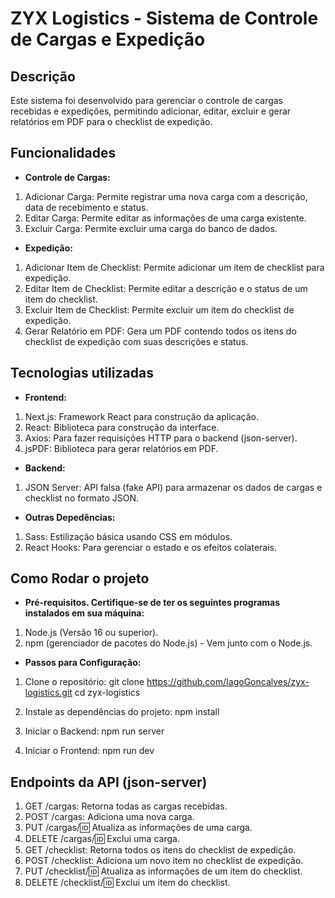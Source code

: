 # ZYX Logistics - Sistema de Controle de Cargas e Expedição

## Descrição
Este sistema foi desenvolvido para gerenciar o controle de cargas recebidas e expedições, permitindo adicionar, editar, excluir e gerar relatórios em PDF para o checklist de expedição.

## Funcionalidades
- **Controle de Cargas:**
1. Adicionar Carga: Permite registrar uma nova carga com a descrição, data de recebimento e status.
2. Editar Carga: Permite editar as informações de uma carga existente.
3. Excluir Carga: Permite excluir uma carga do banco de dados.

- **Expedição:**
1. Adicionar Item de Checklist: Permite adicionar um item de checklist para expedição.
2. Editar Item de Checklist: Permite editar a descrição e o status de um item do checklist.
3. Excluir Item de Checklist: Permite excluir um item do checklist de expedição.
4. Gerar Relatório em PDF: Gera um PDF contendo todos os itens do checklist de expedição com suas descrições e status.

## Tecnologias utilizadas
- **Frontend:**
1. Next.js: Framework React para construção da aplicação.
2. React: Biblioteca para construção da interface.
3. Axios: Para fazer requisições HTTP para o backend (json-server).
4. jsPDF: Biblioteca para gerar relatórios em PDF.

- **Backend:**
1. JSON Server: API falsa (fake API) para armazenar os dados de cargas e checklist no formato JSON.

- **Outras Depedências:**
1. Sass: Estilização básica usando CSS em módulos.
2. React Hooks: Para gerenciar o estado e os efeitos colaterais.

## Como Rodar o projeto
- **Pré-requisitos. Certifique-se de ter os seguintes programas instalados em sua máquina:**
1. Node.js (Versão 16 ou superior).
2. npm (gerenciador de pacotes do Node.js) - Vem junto com o Node.js.

- **Passos para Configuração:**
1. Clone o repositório:
git clone https://github.com/IagoGoncalves/zyx-logistics.git
cd zyx-logistics

2. Instale as dependências do projeto:
npm install

3. Iniciar o Backend:
npm run server

4. Iniciar o Frontend:
npm run dev

## Endpoints da API (json-server)
1. GET /cargas: Retorna todas as cargas recebidas.
2. POST /cargas: Adiciona uma nova carga.
3. PUT /cargas/:id: Atualiza as informações de uma carga.
4. DELETE /cargas/:id: Exclui uma carga.
5. GET /checklist: Retorna todos os itens do checklist de expedição.
6. POST /checklist: Adiciona um novo item no checklist de expedição.
7. PUT /checklist/:id: Atualiza as informações de um item do checklist.
8. DELETE /checklist/:id: Exclui um item do checklist.